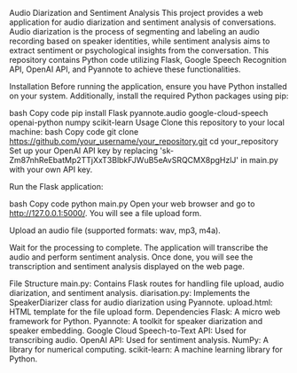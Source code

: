 Audio Diarization and Sentiment Analysis
This project provides a web application for audio diarization and sentiment analysis of conversations. Audio diarization is the process of segmenting and labeling an audio recording based on speaker identities, while sentiment analysis aims to extract sentiment or psychological insights from the conversation. This repository contains Python code utilizing Flask, Google Speech Recognition API, OpenAI API, and Pyannote to achieve these functionalities.

Installation
Before running the application, ensure you have Python installed on your system. Additionally, install the required Python packages using pip:

bash
Copy code
pip install Flask pyannote.audio google-cloud-speech openai-python numpy scikit-learn
Usage
Clone this repository to your local machine:
bash
Copy code
git clone https://github.com/your_username/your_repository.git
cd your_repository
Set up your OpenAI API key by replacing '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' in main.py with your own API key.

Run the Flask application:

bash
Copy code
python main.py
Open your web browser and go to http://127.0.0.1:5000/. You will see a file upload form.

Upload an audio file (supported formats: wav, mp3, m4a).

Wait for the processing to complete. The application will transcribe the audio and perform sentiment analysis. Once done, you will see the transcription and sentiment analysis displayed on the web page.

File Structure
main.py: Contains Flask routes for handling file upload, audio diarization, and sentiment analysis.
diarisation.py: Implements the SpeakerDiarizer class for audio diarization using Pyannote.
upload.html: HTML template for the file upload form.
Dependencies
Flask: A micro web framework for Python.
Pyannote: A toolkit for speaker diarization and speaker embedding.
Google Cloud Speech-to-Text API: Used for transcribing audio.
OpenAI API: Used for sentiment analysis.
NumPy: A library for numerical computing.
scikit-learn: A machine learning library for Python.
